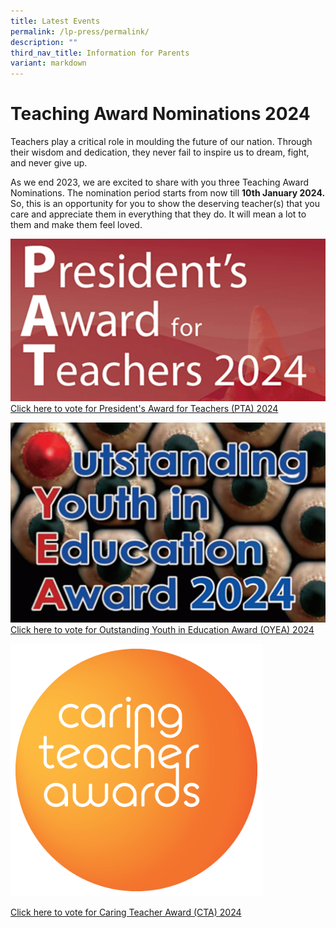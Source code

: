 ```yaml
---
title: Latest Events
permalink: /lp-press/permalink/
description: ""
third_nav_title: Information for Parents
variant: markdown
---
```

# Teaching Award Nominations 2024

Teachers play a critical role in moulding the future of our nation. Through their wisdom and dedication, they never fail to inspire us to dream, fight, and never give up.

As we end 2023, we are excited to share with you three Teaching Award Nominations. The nomination period starts from now till&nbsp;**10th January 2024.** So, this is an opportunity for you to show the deserving teacher(s) that you care and appreciate them in everything that they do. It will mean a lot to them and make them feel loved.



![](/images/Homepage/PTA2024.png)
[Click here to vote for President's Award for Teachers (PTA) 2024](https://form.gov.sg/650a5bfd07ce8a0011c0133c)

![](/images/Homepage/OYEA_2024.png)
[Click here to vote for Outstanding Youth in Education Award (OYEA) 2024](https://form.gov.sg/650a8bfa356d470012265669)

<img src="/images/Homepage/caring%20teacher%202024.png" style="width:80%">

[Click here to vote for Caring Teacher Award (CTA) 2024](https://www.cta.nie.edu.sg/nominate)